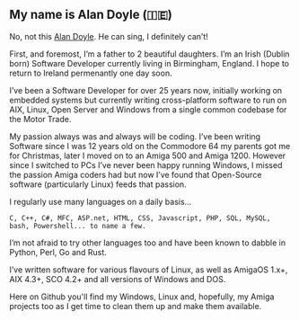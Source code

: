 ## My name is Alan Doyle (🇮🇪)

No, not this [Alan Doyle](https://alandoyle.ca). He can sing, I definitely can’t!

First, and foremost, I’m a father to 2 beautiful daughters. I’m an Irish (Dublin born) Software Developer currently living in Birmingham, England. I hope to return to Ireland permenantly one day soon.

I’ve been a Software Developer for over 25 years now, initially working on embedded systems but currently writing cross-platform software to run on AIX, Linux, Open Server and Windows from a single common codebase for the Motor Trade.

My passion always was and always will be coding. I’ve been writing Software since I was 12 years old on the Commodore 64 my parents got me for Christmas, later I moved on to an Amiga 500 and Amiga 1200. However since I switched to PCs I’ve never been happy running Windows, I missed the passion Amiga coders had but now I’ve found that Open-Source software (particularly Linux) feeds that passion.

I regularly use many languages on a daily basis…

```
C, C++, C#, MFC, ASP.net, HTML, CSS, Javascript, PHP, SQL, MySQL, bash, Powershell... to name a few.
```

I’m not afraid to try other languages too and have been known to dabble in Python, Perl, Go and Rust.

I’ve written software for various flavours of Linux, as well as AmigaOS 1.x+, AIX 4.3+, SCO 4.2+ and all versions of Windows and DOS.

Here on Github you'll find my Windows, Linux and, hopefully, my Amiga projects too as I get time to clean them up and make them available.
  
<!--
**alandoyle/alandoyle** is a ✨ _special_ ✨ repository because its `README.md` (this file) appears on your GitHub profile.

Here are some ideas to get you started:

- 💬 On Mastodon @alan@darkbyte.com
- 🔭 I’m currently working on ...
- 🌱 I’m currently learning ...
- 👯 I’m looking to collaborate on ...
- 🤔 I’m looking for help with ...
- 💬 Ask me about ...
- 📫 How to reach me: ...
- 😄 Pronouns: ...
- ⚡ Fun fact: ...
-->
